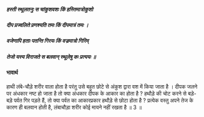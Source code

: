 ##### हस्ती स्थूलतनुः स चांकुशवशः किं हस्तिमात्रोकुशो
##### दीप प्रज्वलिते प्रणश्यति तमः किं दीपमात्रं तमः ।
##### वजेणापि हताः पतन्ति गिरयः किं वज्रमात्रो गिरिम्
##### तेजो यस्य विराजते स बलवान् स्थूलेषु कः प्रत्ययः ॥

#### भावार्थ

हाथी लंबे-चौड़े शरीर वाला होता है परंतु उसे बहुत छोटे से अंकुश द्वारा वश में किया जाता है । दीपक जलने पर अंधकार नष्ट हो जाता है तो क्या अंधकार दीपक के आकार का होता है ? हथौड़े की चोट करने से बड़े-बड़े पर्वत गिर पड़ते हैं, तो क्या पर्वत का आकारप्रकार हथौड़े से छोटा होता है ? प्रत्येक वस्तु अपने तेज के कारण ही बलवान होती है, लंबाचौड़ा शरीर कोई मायने नहीं रखता है ॥ 3 ॥